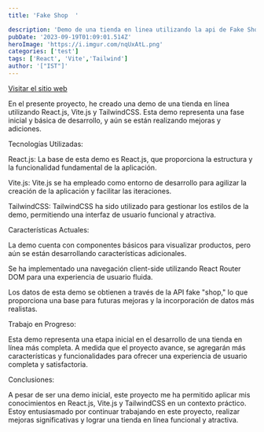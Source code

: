 ```yaml
---
title: 'Fake Shop  '

description: 'Demo de una tienda en linea utilizando la api de Fake Shop.'
pubDate: '2023-09-19T01:09:01.514Z'
heroImage: 'https://i.imgur.com/nqUxAtL.png'
categories: ['test']
tags: ['React', 'Vite','Tailwind']
author: '["IST"]'
---
```

[Visitar el sitio web](https://master--curious-melba-4683de.netlify.app/ "{{title}}")



En el presente proyecto, he creado una demo de una tienda en línea utilizando React.js, Vite.js y TailwindCSS. Esta demo representa una fase inicial y básica de desarrollo, y aún se están realizando mejoras y adiciones.

Tecnologías Utilizadas:

React.js: La base de esta demo es React.js, que proporciona la estructura y la funcionalidad fundamental de la aplicación.

Vite.js: Vite.js se ha empleado como entorno de desarrollo para agilizar la creación de la aplicación y facilitar las iteraciones.

TailwindCSS: TailwindCSS ha sido utilizado para gestionar los estilos de la demo, permitiendo una interfaz de usuario funcional y atractiva.

Características Actuales:

La demo cuenta con componentes básicos para visualizar productos, pero aún se están desarrollando características adicionales.

Se ha implementado una navegación client-side utilizando React Router DOM para una experiencia de usuario fluida.

Los datos de esta demo se obtienen a través de la API fake "shop," lo que proporciona una base para futuras mejoras y la incorporación de datos más realistas.

Trabajo en Progreso:

Esta demo representa una etapa inicial en el desarrollo de una tienda en línea más completa. A medida que el proyecto avance, se agregarán más características y funcionalidades para ofrecer una experiencia de usuario completa y satisfactoria.

Conclusiones:

A pesar de ser una demo inicial, este proyecto me ha permitido aplicar mis conocimientos en React.js, Vite.js y TailwindCSS en un contexto práctico. Estoy entusiasmado por continuar trabajando en este proyecto, realizar mejoras significativas y lograr una tienda en línea funcional y atractiva.